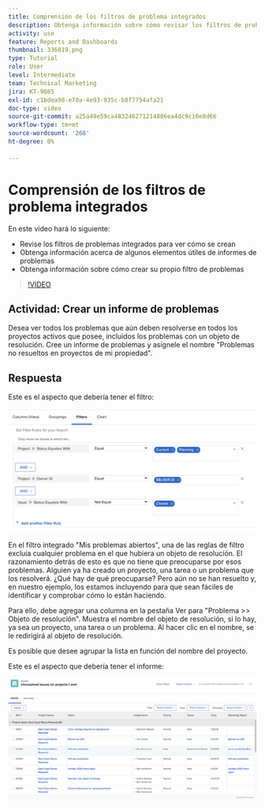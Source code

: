 ```yaml
---
title: Comprensión de los filtros de problema integrados
description: Obtenga información sobre cómo revisar los filtros de problemas integrados para ver cómo se crean y crear su propio filtro de problemas en Workfront.
activity: use
feature: Reports and Dashboards
thumbnail: 336819.png
type: Tutorial
role: User
level: Intermediate
team: Technical Marketing
jira: KT-9085
exl-id: c1bdea98-e70a-4e93-935c-b8f7754afa21
doc-type: video
source-git-commit: a25a49e59ca483246271214886ea4dc9c10e8d66
workflow-type: tm+mt
source-wordcount: '268'
ht-degree: 0%

---
```


# Comprensión de los filtros de problema integrados

En este vídeo hará lo siguiente:

* Revise los filtros de problemas integrados para ver cómo se crean
* Obtenga información acerca de algunos elementos útiles de informes de problemas
* Obtenga información sobre cómo crear su propio filtro de problemas

>[!VIDEO](https://video.tv.adobe.com/v/336819/?quality=12&learn=on)

## Actividad: Crear un informe de problemas

Desea ver todos los problemas que aún deben resolverse en todos los proyectos activos que posee, incluidos los problemas con un objeto de resolución. Cree un informe de problemas y asígnele el nombre &quot;Problemas no resueltos en proyectos de mi propiedad&quot;.

## Respuesta

Este es el aspecto que debería tener el filtro:

![Imagen de la pantalla para crear un filtro de problemas](assets/opening-built-in-issue-filters-1.png)

En el filtro integrado &quot;Mis problemas abiertos&quot;, una de las reglas de filtro excluía cualquier problema en el que hubiera un objeto de resolución. El razonamiento detrás de esto es que no tiene que preocuparse por esos problemas. Alguien ya ha creado un proyecto, una tarea o un problema que los resolverá. ¿Qué hay de qué preocuparse? Pero aún no se han resuelto y, en nuestro ejemplo, los estamos incluyendo para que sean fáciles de identificar y comprobar cómo lo están haciendo.

Para ello, debe agregar una columna en la pestaña Ver para &quot;Problema >> Objeto de resolución&quot;. Muestra el nombre del objeto de resolución, si lo hay, ya sea un proyecto, una tarea o un problema. Al hacer clic en el nombre, se le redirigirá al objeto de resolución.

Es posible que desee agrupar la lista en función del nombre del proyecto.

Este es el aspecto que debería tener el informe:

![Imagen de un informe de problemas](assets/opening-built-in-issue-filters-2.png)
